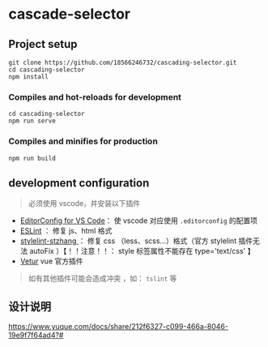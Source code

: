 # cascade-selector

## Project setup
```
git clone https://github.com/18566246732/cascading-selector.git
cd cascading-selector
npm install
```

### Compiles and hot-reloads for development
```
cd cascading-selector
npm run serve
```

### Compiles and minifies for production
```
npm run build
```

## development configuration

> 必须使用 vscode，并安装以下插件

- [EditorConfig for VS Code](https://marketplace.visualstudio.com/items?itemName=EditorConfig.EditorConfig)： 使 vscode 对应使用  `.editorconfig`  的配置项
- [ESLint](https://marketplace.visualstudio.com/items?itemName=dbaeumer.vscode-eslint) ： 修复 js、html 格式
- [stylelint-stzhang ](https://marketplace.visualstudio.com/items?itemName=stuartzhang.stylelint-stzhang) ： 修复 css （less、scss...）格式（官方 stylelint 插件无法 autoFix ）【！！注意！！： style 标签属性不能存在 type='text/css'  】
- [Vetur](https://marketplace.visualstudio.com/items?itemName=octref.vetur) vue 官方插件

> 如有其他插件可能会造成冲突 ，如： `tslint`  等 

## 设计说明

https://www.yuque.com/docs/share/212f6327-c099-466a-8046-19e9f7f64ad4?#